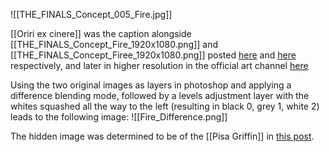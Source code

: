 ![[THE_FINALS_Concept_005_Fire.jpg]]

[[Oriri ex cinere]] was the caption alongside [[THE_FINALS_Concept_Fire_1920x1080.png]] and [[THE_FINALS_Concept_Firee_1920x1080.png]] posted [here](https://discord.com/channels/1008696016318513243/1011929497139953744/1027559112965365769) and [here](https://discord.com/channels/1008696016318513243/1011929497139953744/1027559997929963542) respectively, and later in higher resolution in the official art channel [here](https://discord.com/channels/1008696016318513243/1031539174743998526/1034397067524706304)

Using the two original images as layers in photoshop and applying a difference blending mode, followed by a levels adjustment layer with the whites squashed all the way to the left (resulting in black 0, grey 1, white 2) leads to the following image:
![[Fire_Difference.png]]

The hidden image was determined to be of the [[Pisa Griffin]] in [this post](https://discord.com/channels/1008696016318513243/1011929497139953744/1027582459191250994). 


